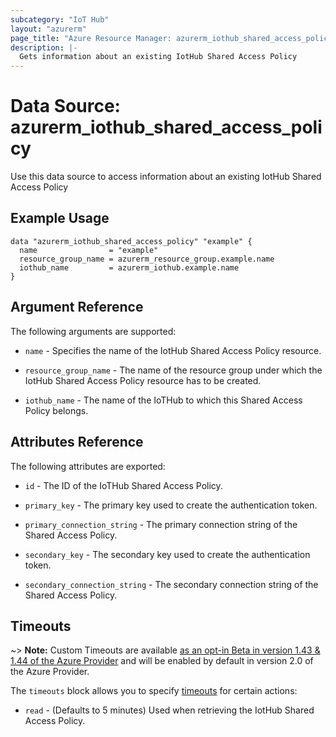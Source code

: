 ```yaml
---
subcategory: "IoT Hub"
layout: "azurerm"
page_title: "Azure Resource Manager: azurerm_iothub_shared_access_policy"
description: |-
  Gets information about an existing IotHub Shared Access Policy
---
```


# Data Source: azurerm_iothub_shared_access_policy

Use this data source to access information about an existing IotHub Shared Access Policy

## Example Usage

```hcl
data "azurerm_iothub_shared_access_policy" "example" {
  name                = "example"
  resource_group_name = azurerm_resource_group.example.name
  iothub_name         = azurerm_iothub.example.name
}
```

## Argument Reference

The following arguments are supported:

* `name` - Specifies the name of the IotHub Shared Access Policy resource.

* `resource_group_name` - The name of the resource group under which the IotHub Shared Access Policy resource has to be created.

* `iothub_name` - The name of the IoTHub to which this Shared Access Policy belongs.

## Attributes Reference

The following attributes are exported:

* `id` - The ID of the IoTHub Shared Access Policy.

* `primary_key` - The primary key used to create the authentication token.

* `primary_connection_string` - The primary connection string of the Shared Access Policy.

* `secondary_key` - The secondary key used to create the authentication token.

* `secondary_connection_string` - The secondary connection string of the Shared Access Policy.

## Timeouts

~> **Note:** Custom Timeouts are available [as an opt-in Beta in version 1.43 & 1.44 of the Azure Provider](/docs/providers/azurerm/guides/2.0-beta.html) and will be enabled by default in version 2.0 of the Azure Provider.

The `timeouts` block allows you to specify [timeouts](https://www.terraform.io/docs/configuration/resources.html#timeouts) for certain actions:

* `read` - (Defaults to 5 minutes) Used when retrieving the IotHub Shared Access Policy.

